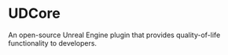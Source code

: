 # UDCore
An open-source Unreal Engine plugin that provides quality-of-life functionality to developers.
